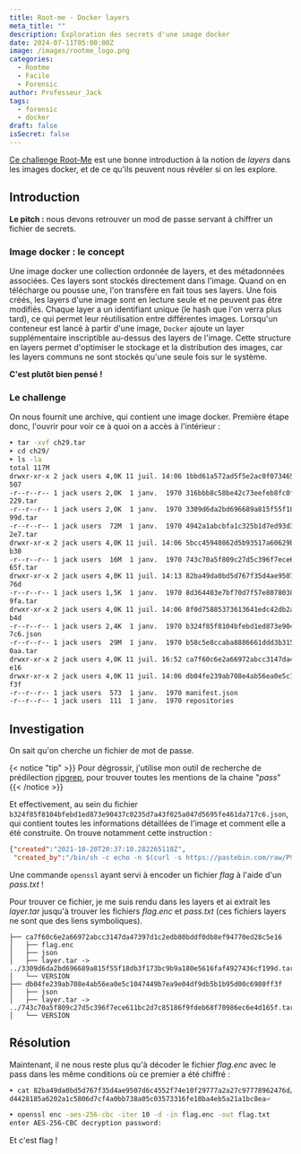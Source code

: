 ```yaml
---
title: Root-me - Docker layers
meta_title: ""
description: Exploration des secrets d'une image docker
date: 2024-07-11T05:00:00Z
image: /images/rootme_logo.png
categories:
  - Rootme
  - Facile
  - Forensic
author: Professeur_Jack
tags:
  - forensic
  - docker
draft: false
isSecret: false
---
```


[Ce challenge Root-Me](https://www.root-me.org/fr/Challenges/Forensic/Docker-layers?lang=fr) est une bonne introduction à la notion de *layers* dans les images docker, et de ce qu'ils peuvent nous révéler si on les explore.

## Introduction

**Le pitch :** nous devons retrouver un mod de passe servant à chiffrer un fichier de secrets.

### Image docker : le concept

Une image docker une collection ordonnée de layers, et des métadonnées associées.
Ces layers sont stockés directement dans l'image. Quand on en télécharge ou pousse une, l'on transfère en fait tous ses layers.
Une fois créés, les layers d'une image sont en lecture seule et ne peuvent pas être modifiés. Chaque layer a un identifiant unique (le hash que l'on verra plus tard), ce qui permet leur réutilisation entre différentes images.
Lorsqu'un conteneur est lancé à partir d'une image, `Docker` ajoute un layer supplémentaire inscriptible au-dessus des layers de l'image.
Cette structure en layers permet d'optimiser le stockage et la distribution des images, car les layers communs ne sont stockés qu'une seule fois sur le système.

**C'est plutôt bien pensé !**

### Le challenge

On nous fournit une archive, qui contient une image docker.
Première étape donc, l'ouvrir pour voir ce à quoi on a accès à l'intérieur :

```sh
➤ tar -xvf ch29.tar
➤ cd ch29/
➤ ls -la
total 117M
drwxr-xr-x 2 jack users 4,0K 11 juil. 14:06 1bbd61a572ad5f5e2ac0f073465d10dc1c94a71359b0adfd2c105be4c1cb2
507
-r--r--r-- 1 jack users 2,0K  1 janv.  1970 316bbb8c58be42c73eefeb8fc0fdc6abb99bf3d5686dd5145fc7bb2f32790
229.tar
-r--r--r-- 1 jack users 2,0K  1 janv.  1970 3309d6da2bd696689a815f55f18db3f173bc9b9a180e5616faf4927436cf1
99d.tar
-r--r--r-- 1 jack users  72M  1 janv.  1970 4942a1abcbfa1c325b1d7ed93d3cf6020f555be706672308a4a4a6b6d631d
2e7.tar
drwxr-xr-x 2 jack users 4,0K 11 juil. 14:06 5bcc45940862d5b93517a60629b05c844df751c9187a293d982047f01615c
b30
-r--r--r-- 1 jack users  16M  1 janv.  1970 743c70a5f809c27d5c396f7ece611bc2d7c85186f9fdeb68f70986ec6e4d1
65f.tar
drwxr-xr-x 2 jack users 4,0K 11 juil. 14:13 82ba49da0bd5d767f35d4ae9507d6c4552f74e10f29777a2a27c977789624
76d
-r--r--r-- 1 jack users 1,5K  1 janv.  1970 8d364403e7bf70d7f57e807803892edf7304760352a397983ecccb3e76ca3
9fa.tar
drwxr-xr-x 2 jack users 4,0K 11 juil. 14:06 8f0d75885373613641edc42db2a0007684a0e5de14c6f854e365c61f292f3
b4d
-r--r--r-- 1 jack users 2,4K  1 janv.  1970 b324f85f8104bfebd1ed873e90437c0235d7a43f025a047d5695fe461da71
7c6.json
-r--r--r-- 1 jack users  29M  1 janv.  1970 b58c5e8ccaba8886661ddd3b315989f5cf7839ea06bbe36547c6f49993b0d
0aa.tar
drwxr-xr-x 2 jack users 4,0K 11 juil. 16:52 ca7f60c6e2a66972abcc3147da47397d1c2edb80bddf0db8ef94770ed28c5
e16
drwxr-xr-x 2 jack users 4,0K 11 juil. 14:06 db04fe239ab708e4ab56ea0e5c1047449b7ea9e04df9db5b1b95d00c6980f
f3f
-r--r--r-- 1 jack users  573  1 janv.  1970 manifest.json
-r--r--r-- 1 jack users  111  1 janv.  1970 repositories
```

## Investigation

On sait qu'on cherche un fichier de mot de passe.

{< notice "tip" >}} Pour dégrossir, j'utilise mon outil de recherche de prédilection [ripgrep](https://github.com/BurntSushi/ripgrep), pour trouver toutes les mentions de la chaine "*pass*" {{< /notice >}}

Et effectivement, au sein du fichier `b324f85f8104bfebd1ed873e90437c0235d7a43f025a047d5695fe461da717c6.json`, qui contient toutes les informations détaillées de l'image et comment elle a été construite. 
On trouve notamment cette instruction :
```json
{"created":"2021-10-20T20:37:10.282265118Z",
 "created_by":"/bin/sh -c echo -n $(curl -s https://pastebin.com/raw/P9Nkw866) | openssl enc -aes-256-cbc -iter 10 -pass pass:$(cat /pass.txt) -out flag.enc"}
```

Une commande `openssl` ayant servi à encoder un fichier *flag* à l'aide d'un *pass.txt* !

Pour trouver ce fichier, je me suis rendu dans les layers et ai extrait les *layer.tar* jusqu'à trouver les fichiers *flag.enc* et *pass.txt* (ces fichiers layers ne sont que des liens symboliques).
```
├── ca7f60c6e2a66972abcc3147da47397d1c2edb80bddf0db8ef94770ed28c5e16
│   ├── flag.enc
│   ├── json
│   ├── layer.tar -> ../3309d6da2bd696689a815f55f18db3f173bc9b9a180e5616faf4927436cf199d.tar
│   └── VERSION
├── db04fe239ab708e4ab56ea0e5c1047449b7ea9e04df9db5b1b95d00c6980ff3f
│   ├── json
│   ├── layer.tar -> ../743c70a5f809c27d5c396f7ece611bc2d7c85186f9fdeb68f70986ec6e4d165f.tar
│   └── VERSION

```

## Résolution

Maintenant, il ne nous reste plus qu'à décoder le fichier *flag.enc* avec le pass dans les même conditions où ce premier a été chiffré :
```sh
➤ cat 82ba49da0bd5d767f35d4ae9507d6c4552f74e10f29777a2a27c97778962476d/pass.txt 
d4428185a6202a1c5806d7cf4a0bb738a05c03573316fe18ba4eb5a21a1bc8ea⏎   

➤ openssl enc -aes-256-cbc -iter 10 -d -in flag.enc -out flag.txt
enter AES-256-CBC decryption password:
```

Et c'est flag !